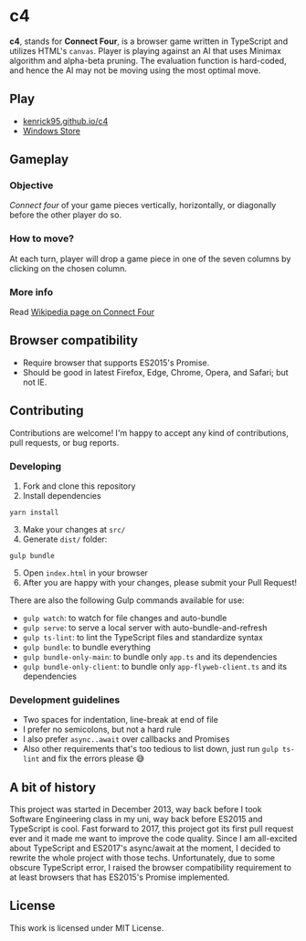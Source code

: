 c4
==

**c4**, stands for **Connect Four**, is a browser game written in TypeScript and utilizes HTML's `canvas`. Player is playing against an AI that uses Minimax algorithm and alpha-beta pruning. The evaluation function is hard-coded, and hence the AI may not be moving using the most optimal move.

## Play
* [kenrick95.github.io/c4](//kenrick95.github.io/c4/)
* [Windows Store](http://apps.microsoft.com/windows/app/c6ebc0bb-7cd8-48ce-b538-72895b8834c6)

## Gameplay
### Objective
*Connect four* of your game pieces vertically, horizontally, or diagonally before the other player do so.

### How to move?
At each turn, player will drop a game piece in one of the seven columns by clicking on the chosen column.

### More info
Read [Wikipedia page on Connect Four](https://en.wikipedia.org/wiki/Connect_Four)

## Browser compatibility
- Require browser that supports ES2015's Promise.
- Should be good in latest Firefox, Edge, Chrome, Opera, and Safari; but not IE.

## Contributing
Contributions are welcome! I'm happy to accept any kind of contributions, pull requests, or bug reports.

### Developing

1. Fork and clone this repository
2. Install dependencies
  ```
  yarn install
  ```
3. Make your changes at `src/`
4. Generate `dist/` folder:
  ```
  gulp bundle
  ```
5. Open `index.html` in your browser
6. After you are happy with your changes, please submit your Pull Request!

There are also the following Gulp commands available for use:
- `gulp watch`: to watch for file changes and auto-bundle
- `gulp serve`: to serve a local server with auto-bundle-and-refresh
- `gulp ts-lint`: to lint the TypeScript files and standardize syntax
- `gulp bundle`: to bundle everything
- `gulp bundle-only-main`: to bundle only `app.ts` and its dependencies
- `gulp bundle-only-client`: to bundle only `app-flyweb-client.ts` and its dependencies

### Development guidelines

- Two spaces for indentation, line-break at end of file
- I prefer no semicolons, but not a hard rule
- I also prefer `async..await` over callbacks and Promises
- Also other requirements that's too tedious to list down, just run `gulp ts-lint` and fix the errors please :sweat_smile:

## A bit of history
This project was started in December 2013, way back before I took Software Engineering class in my uni, way back before ES2015 and TypeScript is cool. Fast forward to 2017, this project got its first pull request ever and it made me want to improve the code quality. Since I am all-excited about TypeScript and ES2017's async/await at the moment, I decided to rewrite the whole project with those techs. Unfortunately, due to some obscure TypeScript error, I raised the browser compatibility requirement to at least browsers that has ES2015's Promise implemented.

## License
This work is licensed under MIT License.
